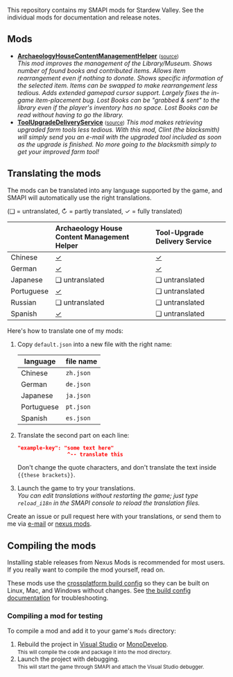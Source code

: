 This repository contains my SMAPI mods for Stardew Valley. See the individual mods for
documentation and release notes.

## Mods
* **[ArchaeologyHouseContentManagementHelper](http://www.nexusmods.com/stardewvalley/mods/2804)** <small>([source](ArchaeologyHouseContentManagementHelper))</small>  
  _This mod improves the management of the Library/Museum. Shows number of found books and contributed items. 
  Allows item rearrangement even if nothing to donate. Shows specific information of the selected item. 
  Items can be swapped to make rearrangement less tedious. Adds extended gamepad cursor support. 
  Largely fixes the in-game item-placement bug.
  Lost Books can be "grabbed & sent" to the library even if the player's inventory has no space.
  Lost Books can be read without having to go the library._
* **[ToolUpgradeDeliveryService](http://www.nexusmods.com/stardewvalley/mods/2938)** <small>([source](ToolUpgradeDeliveryService))</small> 
 _This mod makes retrieving upgraded farm tools less tedious. With this mod, Clint (the blacksmith) will simply send you an e-mail with the upgraded tool included as soon as the upgrade is finished. No more going to the blacksmith simply to get your improved farm tool!_
  
## Translating the mods
The mods can be translated into any language supported by the game, and SMAPI will automatically
use the right translations.

(❑ = untranslated, ↻ = partly translated, ✓ = fully translated)

&nbsp;     | Archaeology House Content Management Helper    | Tool-Upgrade Delivery Service    |
---------- | :--------------------------------------------- | :------------------------------- |
Chinese    | [✓](ArchaeologyHouseContentManagementHelper/i18n/zh.json) | [✓](ToolUpgradeDeliveryService/i18n/zh.json) 
German     | [✓](ArchaeologyHouseContentManagementHelper/i18n/de.json) | [✓](ToolUpgradeDeliveryService/i18n/de.json)
Japanese   | ❑ untranslated                                            | ❑ untranslated 
Portuguese | [✓](ArchaeologyHouseContentManagementHelper/i18n/pt.json) | ❑ untranslated      
Russian    | ❑ untranslated                                            | ❑ untranslated 
Spanish    | [✓](ArchaeologyHouseContentManagementHelper/i18n/es.json) | ❑ untranslated 

Here's how to translate one of my mods:

1. Copy `default.json` into a new file with the right name:

   language   | file name
   ---------- | ---------
   Chinese    | `zh.json`
   German     | `de.json`
   Japanese   | `ja.json`
   Portuguese | `pt.json`
   Spanish    | `es.json`

2. Translate the second part on each line:
   ```json
   "example-key": "some text here"
                   ^-- translate this
   ```
   Don't change the quote characters, and don't translate the text inside `{{these brackets}}`.
3. Launch the game to try your translations.  
   _You can edit translations without restarting the game; just type `reload_i18n` in the SMAPI console to reload the translation files._

Create an issue or pull request here with your translations, or send them to me via [e-mail](mailto:felixdev91@gmail.com) or [nexus mods](https://www.nexusmods.com).

## Compiling the mods
Installing stable releases from Nexus Mods is recommended for most users. If you really want to
compile the mod yourself, read on.

These mods use the [crossplatform build config](https://www.nuget.org/packages/Pathoschild.Stardew.ModBuildConfig)
so they can be built on Linux, Mac, and Windows without changes. See [the build config documentation](https://www.nuget.org/packages/Pathoschild.Stardew.ModBuildConfig)
for troubleshooting.

### Compiling a mod for testing
To compile a mod and add it to your game's `Mods` directory:

1. Rebuild the project in [Visual Studio](https://www.visualstudio.com/vs/community/) or [MonoDevelop](http://www.monodevelop.com/).  
   <small>This will compile the code and package it into the mod directory.</small>
2. Launch the project with debugging.  
   <small>This will start the game through SMAPI and attach the Visual Studio debugger.</small>

